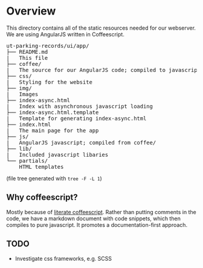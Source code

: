 # Overview

This directory contains all of the static resources needed for our webserver.
We are using AngularJS written in Coffeescript.

<pre>
ut-parking-records/ui/app/
├── README.md
|   This file
├── coffee/
|   The source for our AngularJS code; compiled to javascript in js/
├── css/
|   Styling for the website
├── img/
|   Images
├── index-async.html
|   Index with asynchronous javascript loading
├── index-async.html.template
|   Template for generating index-async.html
├── index.html
|   The main page for the app
├── js/
|   AngularJS javascript; compiled from coffee/
├── lib/
|   Included javascript libaries
└── partials/
    HTML templates
</pre>

(file tree generated with `tree -F -L 1`)

## Why coffeescript?
Mostly because of [literate coffeescript](http://coffeescript.org/#literate).
Rather than putting comments in the code,
we have a markdown document with code snippets,
which then compiles to pure javascript.
It promotes a documentation-first approach.

## TODO
- Investigate css frameworks, e.g. SCSS
